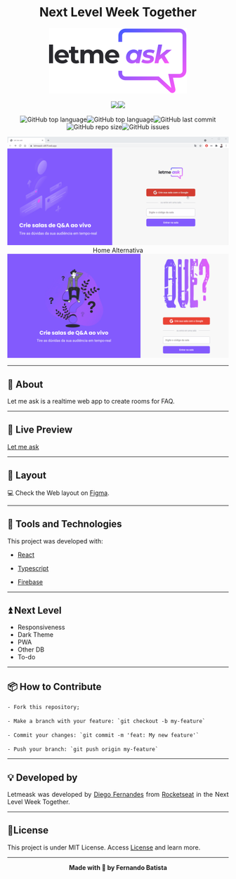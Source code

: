 <h1 align="center">Next Level Week Together</h1>

<p align="center">
<img src="./.github/logo.svg"/>
</p>

<div align="center">
<img src="https://img.shields.io/badge/ROCKETSEAT-NLW%206.0-835afd?style=for-the-badge&logo=appveyor"/><img src="https://img.shields.io/badge/LICENSE-MIT-835afd?style=for-the-badge&logo=appveyor" />

![GitHub top language](https://img.shields.io/github/languages/count/Nandosbx/letmeask?color=835afd&&style=for-the-badge&logo=appveyor)![GitHub top language](https://img.shields.io/github/languages/top/Nandosbx/letmeask?color=835afd&&style=for-the-badge&logo=appveyor)![GitHub last commit](https://img.shields.io/github/last-commit/Nandosbx/letmeask?color=835afd&&style=for-the-badge&logo=appveyor)![GitHub repo size](https://img.shields.io/github/repo-size/Nandosbx/letmeask?color=835afd&&style=for-the-badge&logo=appveyor)![GitHub issues](https://img.shields.io/github/issues/Nandosbx/letmeask?color=835afd&&style=for-the-badge&logo=appveyor)
</div>

<p align="center">
<img src="./.github/letmeask.gif"/>
Home Alternativa
<img src="./.github/newHome.png"/>

</p>

------------

<h2>💬 About</h2>

Let me ask is a realtime web app to create rooms for FAQ.

------------

<h2>👀 Live Preview</h2>

<a href="https://letmeask-cd67f.web.app/">Let me ask</a>

------------
<h2>🎨 Layout</h2>
<div align="justify">

💻 Check the Web layout on <a href="https://www.figma.com/file/dayLLWnU13RTyCMbvpw058/Letmeask?node-id=0%3A1">Figma</a>.


------------

<h2>🔧 Tools and Technologies</h2>

This project was developed with:

- [React](https://reactjs.org/ "React")
  
- [Typescript](https://www.typescriptlang.org/ "Typescript")

- [Firebase](https://www.firebase.google.com/ "Firebase")

------------
<h2>⏫ Next Level</h2>

- Responsiveness
- Dark Theme
- PWA
- Other DB
- To-do

------------
<h2>📦 How to Contribute</h2>

```
- Fork this repository;

- Make a branch with your feature: `git checkout -b my-feature`

- Commit your changes: `git commit -m 'feat: My new feature'`

- Push your branch: `git push origin my-feature`
```
------------

<h2>💡 Developed by</h2>
Letmeask was developed by <a href="https://github.com/diego3g">Diego Fernandes</a> from <a href="https://rocketseat.com.br/">Rocketseat</a> in the Next Level Week Together.

------------


<h2>📝License</h2>

This project is under MIT License. Access <a href="https://github.com/Nandosbx/podcastr-next/blob/master/LICENSE.md">License</a> and learn more.

------------


<footer align="center">
 <strong align="center">Made with 💜 by Fernando Batista</strong>
</footer>
